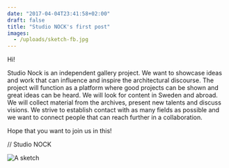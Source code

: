 ```yaml
---
date: "2017-04-04T23:41:58+02:00"
draft: false
title: "Studio NOCK's first post"
images:
  - /uploads/sketch-fb.jpg
---
```


Hi!

Studio Nock is an independent gallery project. We want to showcase ideas and work that can influence and inspire the architectural discourse. The project will function as a platform where good projects can be shown and great ideas can be heard. We will look for content in Sweden and abroad. We will collect material from the archives, present new talents and discuss visions. We strive to establish contact with as many fields as possible and we want to connect people that can reach further in a collaboration.

Hope that you want to join us in this!

// Studio NOCK

![A sketch](/uploads/sketch.jpg)
